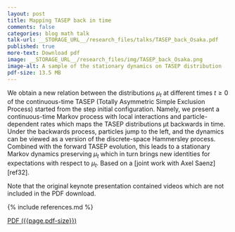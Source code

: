 ```yaml
---
layout: post
title: Mapping TASEP back in time
comments: false
categories: blog math talk
talk-url: __STORAGE_URL__/research_files/talks/TASEP_back_Osaka.pdf
published: true
more-text: Download pdf
image: __STORAGE_URL__/research_files/img/TASEP_back_Osaka.png
image-alt: A sample of the stationary dynamics on TASEP distribution
pdf-size: 13.5 MB
---
```


We obtain a new relation between the distributions $\mu_t$ at different times $t ≥ 0$ of the continuous-time TASEP (Totally Asymmetric Simple Exclusion Process) started from the step initial configuration. Namely, we present a continuous-time Markov process with local interactions and particle-dependent rates which maps the TASEP distributions μt backwards in time. Under the backwards process, particles jump to the left, and the dynamics can be viewed as a version of the discrete-space Hammersley process. Combined with the forward TASEP evolution, this leads to a stationary Markov dynamics preserving $\mu_t$ which in turn brings new identities for expectations with respect to $\mu_t$. Based on a [joint work with Axel Saenz][ref32].

Note that the original keynote presentation contained videos which are not included in the PDF download.

{% include references.md %}

<!--more-->

<a href="{{ page.talk-url | replace: '__STORAGE_URL__', site.storage_url}}" target="_blank">PDF ({{page.pdf-size}})</a>
